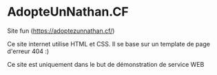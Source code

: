 # AdopteUnNathan.CF
Site fun (https://adoptezunnathan.cf/)

Ce site internet utilise HTML et CSS.
Il se base sur un template de page d'erreur 404 :)

Ce site est uniquement dans le but de démonstration de service WEB
